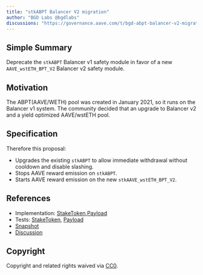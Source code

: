 ```yaml
---
title: "stkABPT Balancer V2 migration"
author: "BGD Labs @bgdlabs"
discussions: "https://governance.aave.com/t/bgd-abpt-balancer-v2-migration-plan/8381/7#abpt-balancer-v1-v2-migration-update-1"
---
```


## Simple Summary

Deprecate the `stkABPT` Balancer v1 safety module in favor of a new `AAVE_wstETH_BPT_V2` Balancer v2 safety module.

## Motivation

The ABPT(AAVE/WETH) pool was created in January 2021, so it runs on the Balancer v1 system.
The community decided that an upgrade to Balancer v2 and a yield optimized AAVE/wstETH pool.

## Specification

Therefore this proposal:

- Upgrades the existing `stkABPT` to allow immediate withdrawal without cooldown and disable slashing.
- Stops AAVE reward emission on `stkABPT`.
- Starts AAVE reward emission on the new `stkAAVE_wstETH_BPT_V2`.

## References

- Implementation: [StakeToken](https://github.com/bgd-labs/stake-token/blob/main/src/contracts/StakeToken.sol),[Payload](https://github.com/bgd-labs/abpt-migration/blob/main/src/contracts/ProposalPayload.sol)
- Tests: [StakeToken](https://github.com/bgd-labs/stake-token/tree/main/tests), [Payload](https://github.com/bgd-labs/abpt-migration/tree/main/tests)
- [Snapshot](https://snapshot.org/#/aave.eth/proposal/0x33cdbe42706aa449c2e7d55d6c1e81da4bf3f153bb5c1010df71e8ab296fe525)
- [Discussion](https://governance.aave.com/t/bgd-abpt-balancer-v2-migration-plan/8381/7#abpt-balancer-v1-v2-migration-update-1)

## Copyright

Copyright and related rights waived via [CC0](https://creativecommons.org/publicdomain/zero/1.0/).
